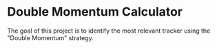 # Double Momentum Calculator

The goal of this project is to identify the most relevant tracker using the "Double Momentum" strategy.